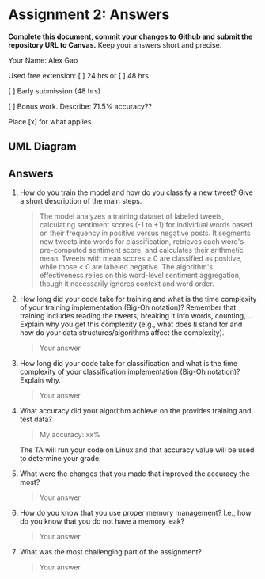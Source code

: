 # Assignment 2: Answers

**Complete this document, commit your changes to Github and submit the repository URL to Canvas.** Keep your answers short and precise.

Your Name: Alex Gao

Used free extension: [ ] 24 hrs or [ ] 48 hrs

[ ] Early submission (48 hrs)

[ ] Bonus work. Describe: 71.5% accuracy??

Place [x] for what applies.


## UML Diagram



## Answers

1. How do you train the model and how do you classify a new tweet? Give a short description of the main steps.

    > The model analyzes a training dataset of labeled tweets, calculating sentiment scores (-1 to +1) for individual words based on their frequency in positive versus negative posts. It segments new tweets into words for classification, retrieves each word's pre-computed sentiment score, and calculates their arithmetic mean. Tweets with mean scores ≥ 0 are classified as positive, while those < 0 are labeled negative. The algorithm's effectiveness relies on this word-level sentiment aggregation, though it necessarily ignores context and word order.

2. How long did your code take for training and what is the time complexity of your training implementation (Big-Oh notation)? Remember that training includes reading the tweets, breaking it into words, counting, ... Explain why you get this complexity (e.g., what does `N` stand for and how do your data structures/algorithms affect the complexity).

   > Your answer

3. How long did your code take for classification and what is the time complexity of your classification implementation (Big-Oh notation)? Explain why.

   > Your answer

4. What accuracy did your algorithm achieve on the provides training and test data? 

   > My accuracy: xx%

   The TA will run your code on Linux and that accuracy value will be used to determine your grade.

5. What were the changes that you made that improved the accuracy the most?
   
   > Your answer

6. How do you know that you use proper memory management? I.e., how do you know that you do not have
   a memory leak?

   > Your answer

6. What was the most challenging part of the assignment?

   > Your answer
